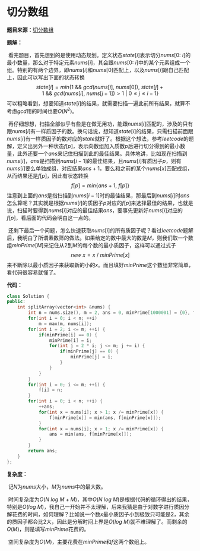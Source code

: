 # 切分数组

**题目来源：**[切分数组](https://leetcode-cn.com/problems/qie-fen-shu-zu/)

**题解：**

​		看完题目，首先想到的是使用动态规划。定义状态$state[i]$表示切分$nums[0:\ i]$的最小数量，那么对于特定元素$nums[i]$，其会跟$nums[0:\ i]$中的某个元素组成一个组。特别的有两个边界，即$nums[i]$和$nums[0]$匹配上，以及$nums[i]$跟自己匹配上，因此可以写出下面的状态转换
$$
state[i]=min\{1\ \&\&\ gcd(nums[i],\ nums[0]),\ state[j]+1\ \&\&\ gcd(nums[i],\ nums[j+1])>1\ |\ 0\le j\le i-1\}
$$
可以粗略看到，想要知道$state[i]$的结果，就需要扫描一遍此前所有结果，就算不考虑$gcd$用的时间也要$O(N^2)$。

​		再仔细想想，扫描全部似乎有些是在做无用功，能跟$nums[i]$匹配的，涉及的只有跟$nums[i]$有一样质因子的数。换句话说，想知道$state[i]$的结果，只需扫描前面跟$nums[i]$有一样质因子的数对应的$state$就好了。根据这个想法，参考$leetcode$的题解，定义出另外一种状态$f[p]$，表示向数组加入质数$p$后进行切分得到的最小数量，此外还要一个$ans$来记住扫描到此的最佳结果。具体地讲，比如现在扫描到$nums[i]$，$ans$是扫描到$nums[i-1]$的最佳结果，且$nums[i]$有质因子$p$，则有$nums[i]$要么单独成组，对应结果$ans+1$，要么和之前的某个$nums[x]$匹配成组，从而结果还是$f[p]$，因此有状态转换
$$
f[p]=min\{ans+1,\ f[p]\}
$$
注意到上面的$ans$是指扫描到$nums[i-1]$时的最佳结果，那最后到$nums[i]$时$ans$怎么算呢？其实就是根据$nums[i]$的质因子$p$对应的$f[p]$来选择最佳的结果，也就是说，扫描时要得到$nums[i]$对应的最佳结果$ans$，要事先更新好$nums[i]$对应的$f[p]$，看后面的代码会明白这一点的。

​		还剩下最后一个问题，怎么快速获取$nums[i]$的所有质因子呢？看过$leetcode$题解后，我明白了所谓素数筛的做法。如果给定的数中最大的数是$M$，则我们取一个数组$minPrime[M]$来记住从$2$到$M$的每个数的最小质因子，这样可以通过式子
$$
new\ x=x\ /\ minPrime[x]
$$
来不断除以最小质因子来获取新的小的$x$。而且填好$minPrime$这个数组非常简单，看代码很容易就懂了。

**代码：**

```c++
class Solution {
public:
	int splitArray(vector<int> &nums) {
		int n = nums.size(), m = 2, ans = 0, minPrime[1000001] = {0}, f[1000001];
		for(int i = 0; i < n; ++i)
			m = max(m, nums[i]);
		for(int i = 2; i <= m; ++i) {
			if(minPrime[i] == 0) {
				minPrime[i] = i;
				for(int j = 2 * i; j <= m; j += i) {
					if(minPrime[j] == 0) {
						minPrime[j] = i;
					}
				}
			}
		}
		for(int i = 0; i <= m; ++i) {
			f[i] = n;
		}
		for(int i = 0; i < n; ++i) {
			++ans;
			for(int x = nums[i]; x > 1; x /= minPrime[x]) {
				f[minPrime[x]] = min(ans, f[minPrime[x]]);
			}
			for(int x = nums[i]; x > 1; x /= minPrime[x]) {
				ans = min(ans, f[minPrime[x]]);
			}
		}
		return ans;
	}
};
```

**复杂度：**

​		记$N$为$nums$大小，$M$为$nums$中的最大数。

​		时间复杂度为$O(N \ log\ M+M)$，其中$O(N\ log\ M)$是根据代码的循环得出的结果，特别是$O(log\ M)$，我自己一开始并不太理解，后来我猜是由于对数字进行质因分解花费的时间，如何理解？比如说一个数$x$最小质因子小到极致只可能是$2$，其余的质因子都会比$2$大，因此是分解时间上界是$O(log\ M)$就不难理解了。而剩余的$O(M)$，则是填写$minPrime$花费的。

​		空间复杂度为$O(M)$，主要花费在$minPrime$和$f$这两个数组上。